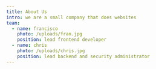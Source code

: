 ```yaml
---
title: About Us
intro: we are a small company that does websites
team:
  - name: francisco
    photo: /uploads/fran.jpg
    position: lead frontend developer
  - name: chris
    photo: /uploads/chris.jpg
    position: lead backend and security administrator
---
```


